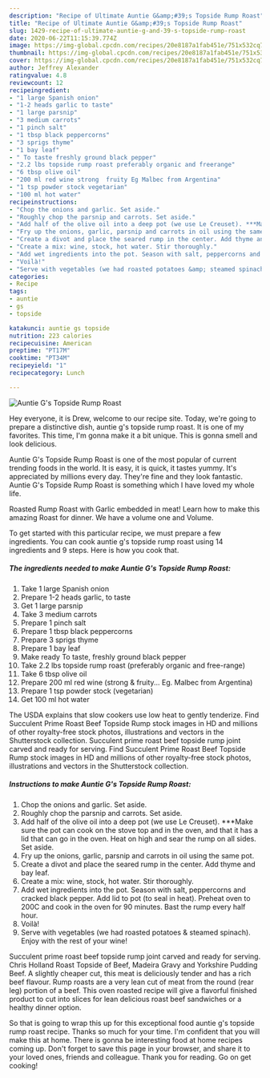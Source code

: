 ```yaml
---
description: "Recipe of Ultimate Auntie G&amp;#39;s Topside Rump Roast"
title: "Recipe of Ultimate Auntie G&amp;#39;s Topside Rump Roast"
slug: 1429-recipe-of-ultimate-auntie-g-and-39-s-topside-rump-roast
date: 2020-06-22T11:15:39.774Z
image: https://img-global.cpcdn.com/recipes/20e8187a1fab451e/751x532cq70/auntie-gs-topside-rump-roast-recipe-main-photo.jpg
thumbnail: https://img-global.cpcdn.com/recipes/20e8187a1fab451e/751x532cq70/auntie-gs-topside-rump-roast-recipe-main-photo.jpg
cover: https://img-global.cpcdn.com/recipes/20e8187a1fab451e/751x532cq70/auntie-gs-topside-rump-roast-recipe-main-photo.jpg
author: Jeffrey Alexander
ratingvalue: 4.8
reviewcount: 12
recipeingredient:
- "1 large Spanish onion"
- "1-2 heads garlic to taste"
- "1 large parsnip"
- "3 medium carrots"
- "1 pinch salt"
- "1 tbsp black peppercorns"
- "3 sprigs thyme"
- "1 bay leaf"
- " To taste freshly ground black pepper"
- "2.2 lbs topside rump roast preferably organic and freerange"
- "6 tbsp olive oil"
- "200 ml red wine strong  fruity Eg Malbec from Argentina"
- "1 tsp powder stock vegetarian"
- "100 ml hot water"
recipeinstructions:
- "Chop the onions and garlic. Set aside."
- "Roughly chop the parsnip and carrots. Set aside."
- "Add half of the olive oil into a deep pot (we use Le Creuset). ***Make sure the pot can cook on the stove top and in the oven, and that it has a lid that can go in the oven. Heat on high and sear the rump on all sides. Set aside."
- "Fry up the onions, garlic, parsnip and carrots in oil using the same pot."
- "Create a divot and place the seared rump in the center. Add thyme and bay leaf."
- "Create a mix: wine, stock, hot water. Stir thoroughly."
- "Add wet ingredients into the pot. Season with salt, peppercorns and cracked black pepper. Add lid to pot (to seal in heat). Preheat oven to 200C and cook in the oven for 90 minutes. Bast the rump every half hour."
- "Voilà!"
- "Serve with vegetables (we had roasted potatoes &amp; steamed spinach). Enjoy with the rest of your wine!"
categories:
- Recipe
tags:
- auntie
- gs
- topside

katakunci: auntie gs topside 
nutrition: 223 calories
recipecuisine: American
preptime: "PT17M"
cooktime: "PT34M"
recipeyield: "1"
recipecategory: Lunch

---
```



![Auntie G&#39;s Topside Rump Roast](https://img-global.cpcdn.com/recipes/20e8187a1fab451e/751x532cq70/auntie-gs-topside-rump-roast-recipe-main-photo.jpg)

Hey everyone, it is Drew, welcome to our recipe site. Today, we're going to prepare a distinctive dish, auntie g&#39;s topside rump roast. It is one of my favorites. This time, I'm gonna make it a bit unique. This is gonna smell and look delicious.

Auntie G&#39;s Topside Rump Roast is one of the most popular of current trending foods in the world. It is easy, it is quick, it tastes yummy. It's appreciated by millions every day. They're fine and they look fantastic. Auntie G&#39;s Topside Rump Roast is something which I have loved my whole life.

Roasted Rump Roast with Garlic embedded in meat! Learn how to make this amazing Roast for dinner. We have a volume one and Volume.


To get started with this particular recipe, we must prepare a few ingredients. You can cook auntie g&#39;s topside rump roast using 14 ingredients and 9 steps. Here is how you cook that.

<!--inarticleads1-->

##### The ingredients needed to make Auntie G&#39;s Topside Rump Roast:

1. Take 1 large Spanish onion
1. Prepare 1-2 heads garlic, to taste
1. Get 1 large parsnip
1. Take 3 medium carrots
1. Prepare 1 pinch salt
1. Prepare 1 tbsp black peppercorns
1. Prepare 3 sprigs thyme
1. Prepare 1 bay leaf
1. Make ready  To taste, freshly ground black pepper
1. Take 2.2 lbs topside rump roast (preferably organic and free-range)
1. Take 6 tbsp olive oil
1. Prepare 200 ml red wine (strong &amp; fruity... Eg. Malbec from Argentina)
1. Prepare 1 tsp powder stock (vegetarian)
1. Get 100 ml hot water


The USDA explains that slow cookers use low heat to gently tenderize. Find Succulent Prime Roast Beef Topside Rump stock images in HD and millions of other royalty-free stock photos, illustrations and vectors in the Shutterstock collection. Succulent prime roast beef topside rump joint carved and ready for serving. Find Succulent Prime Roast Beef Topside Rump stock images in HD and millions of other royalty-free stock photos, illustrations and vectors in the Shutterstock collection. 

<!--inarticleads2-->

##### Instructions to make Auntie G&#39;s Topside Rump Roast:

1. Chop the onions and garlic. Set aside.
1. Roughly chop the parsnip and carrots. Set aside.
1. Add half of the olive oil into a deep pot (we use Le Creuset). ***Make sure the pot can cook on the stove top and in the oven, and that it has a lid that can go in the oven. Heat on high and sear the rump on all sides. Set aside.
1. Fry up the onions, garlic, parsnip and carrots in oil using the same pot.
1. Create a divot and place the seared rump in the center. Add thyme and bay leaf.
1. Create a mix: wine, stock, hot water. Stir thoroughly.
1. Add wet ingredients into the pot. Season with salt, peppercorns and cracked black pepper. Add lid to pot (to seal in heat). Preheat oven to 200C and cook in the oven for 90 minutes. Bast the rump every half hour.
1. Voilà!
1. Serve with vegetables (we had roasted potatoes &amp; steamed spinach). Enjoy with the rest of your wine!


Succulent prime roast beef topside rump joint carved and ready for serving. Chris Holland Roast Topside of Beef, Madeira Gravy and Yorkshire Pudding Beef. A slightly cheaper cut, this meat is deliciously tender and has a rich beef flavour. Rump roasts are a very lean cut of meat from the round (rear leg) portion of a beef. This oven roasted recipe will give a flavorful finished product to cut into slices for lean delicious roast beef sandwiches or a healthy dinner option. 

So that is going to wrap this up for this exceptional food auntie g&#39;s topside rump roast recipe. Thanks so much for your time. I'm confident that you will make this at home. There is gonna be interesting food at home recipes coming up. Don't forget to save this page in your browser, and share it to your loved ones, friends and colleague. Thank you for reading. Go on get cooking!
